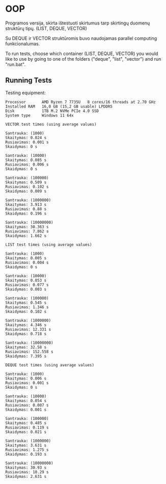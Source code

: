 
# OOP

Programos versija, skirta ištestuoti skirtumus tarp skirtingų duomenų struktūrų tipų. (LIST, DEQUE, VECTOR)

Su DEQUE ir VECTOR struktūromis buvo naudojamas parallel computing funkcionalumas.

To run tests, choose which container (LIST, DEQUE, VECTOR) you would like to use by going to one of the folders ("deque", "list", "vector") and run "run.bat".

## Running Tests

Testing equipment:
```
Processor	    AMD Ryzen 7 7735U   8 cores/16 threads at 2.70 GHz
Installed RAM	16,0 GB (15,2 GB usable) LPDDR5
Disk            1TB M.2 NVMe PCIe 4.0 SSD
System type	    Windows 11 64x
```

```
VECTOR test times (using average values)

Santrauka: (1000)
Skaitymas: 0.024 s
Rusiavimas: 0.001 s
Skaidymas: 0 s

Santrauka: (10000)
Skaitymas: 0.085 s
Rusiavimas: 0.006 s
Skaidymas: 0 s

Santrauka: (100000)
Skaitymas: 0.509 s
Rusiavimas: 0.102 s
Skaidymas: 0.009 s

Santrauka: (1000000)
Skaitymas: 3.913 s
Rusiavimas: 0.88 s
Skaidymas: 0.196 s

Santrauka: (10000000)
Skaitymas: 30.363 s
Rusiavimas: 7.862 s
Skaidymas: 1.662 s
```

```
LIST test times (using average values)

Santrauka: (1000)
Skaitymas: 0.005 s
Rusiavimas: 0.004 s
Skaidymas: 0 s

Santrauka: (10000)
Skaitymas: 0.053 s
Rusiavimas: 0.077 s
Skaidymas: 0.003 s

Santrauka: (100000)
Skaitymas: 0.545 s
Rusiavimas: 1.346 s
Skaidymas: 0.102 s

Santrauka: (1000000)
Skaitymas: 4.346 s
Rusiavimas: 12.331 s
Skaidymas: 0.718 s

Santrauka: (10000000)
Skaitymas: 32.58 s
Rusiavimas: 152.558 s
Skaidymas: 7.395 s
```

```
DEQUE test times (using average values)

Santrauka: (1000)
Skaitymas: 0.006 s
Rusiavimas: 0.001 s
Skaidymas: 0 s

Santrauka: (10000)
Skaitymas: 0.054 s
Rusiavimas: 0.007 s
Skaidymas: 0.001 s

Santrauka: (100000)
Skaitymas: 0.485 s
Rusiavimas: 0.119 s
Skaidymas: 0.021 s

Santrauka: (1000000)
Skaitymas: 3.631 s
Rusiavimas: 1.275 s
Skaidymas: 0.193 s

Santrauka: (10000000)
Skaitymas: 30.93 s
Rusiavimas: 10.29 s
Skaidymas: 2.631 s
```
